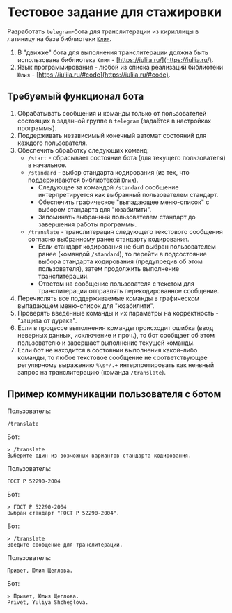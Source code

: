 # Тестовое задание для стажировки
Разработать `telegram`-бота для транслитерации из кириллицы в латиницу на базе библиотеки [`Юлия`](https://iuliia.ru/).
1. В "движке" бота для выполнения транслитерации должна быть использована библиотека `Юлия` - [https://iuliia.ru/](https://iuliia.ru/).
2. Язык программирования - любой из списка реализаций библиотеки `Юлия` - [https://iuliia.ru/#code](https://iuliia.ru/#code).

## Требуемый функционал бота
1. Обрабатывать сообщения и команды только от пользователей состоящих в заданной группе в `telegram` (задаётся в настройках программы).
2. Поддерживать независимый конечный автомат состояний для каждого пользователя.
2. Обеспечить обработку следующих команд:
    - `/start` - сбрасывает состояние бота (для текущего пользователя) в начальное.
    - `/standard` - выбор стандарта кодирования (из тех, что поддерживаются библиотекой `Юлия`).
        * Cледующее за командой `/standard` сообщение интерпретируется как выбранный пользователем стандарт.
        * Обеспечить графическое "выпадающее меню-список" с выбором стандарта для "юзабилити".
        * Запоминать выбранный пользователем стандарт до завершения работы программы.
    - `/translate` - транслитерация следующего текстового сообщения согласно выбранному ранее стандарту кодирования.
        * Если стандарт кодирования не был выбран пользователем ранее (командой `/standard`), то перейти в подсостояние выбора стандарта кодирования (предупредив об этом пользователя), затем продолжить выполнение транслитерации.
        * Ответом на сообщение пользователя с текстом для транслитерации отправлять перекодированное сообщение.
4. Перечислять все поддерживаемые команды в графическом выпадающем меню-список для "юзабилити".
5. Проверять введённые команды и их параметры на корректность - "защита от дурака".
6. Если в процессе выполнения команды происходит ошибка (ввод неверных данных, исключение и проч.), то бот сообщает об этом пользователю и завершает выполнение текущей команды.
7. Если бот не находится в состоянии выполнения какой-либо команды, то любое текстовое сообщение не соответствующее регулярному выражению `%\s*/.+` интерпретировать как неявный запрос на транслитерацию (команда `/translate`).

## Пример коммуникации пользователя с ботом
Пользователь:
```
/translate
```

Бот:
```
> /translate
Выберите один из возможных вариантов стандарта кодирования.
```

Пользователь:
```
ГОСТ Р 52290-2004
```

Бот:
```
> ГОСТ Р 52290-2004
Выбран стандарт "ГОСТ Р 52290-2004".
```

Бот:
```
> /translate
Введите сообщение для транслитерации.
```

Пользователь:
```
Привет, Юлия Щеглова.
```

Бот:
```
> Привет, Юлия Щеглова.
Privet, Yuliya Shcheglova.
```
